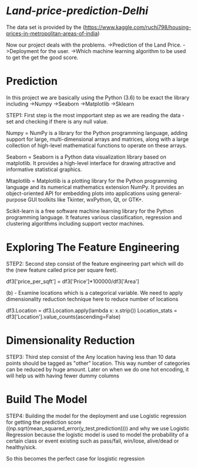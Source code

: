 # *Land-price-prediction-Delhi*

The data set is provided by the (https://www.kaggle.com/ruchi798/housing-prices-in-metropolitan-areas-of-india) 

Now our project deals with the problems. 
->Prediction of the Land Price.
->Deployment for the user.
->Which machine learning algorithm to be used to get the get the good score.

# Prediction 

In this project we are basically using the Python (3.6) to be exact the library including 
->Numpy
->Seaborn
->Matplotlib
->Sklearn

STEP1: First step is the most impportant step as we are reading the data - set and checking if there is any null value.

Numpy = NumPy is a library for the Python programming language, adding support for large, multi-dimensional arrays and matrices, along with a large collection of high-level mathematical functions to operate on these arrays.

Seaborn = Seaborn is a Python data visualization library based on matplotlib. It provides a high-level interface for drawing attractive and informative statistical graphics.

Mtaplotlib = Matplotlib is a plotting library for the Python programming language and its numerical mathematics extension NumPy. It provides an object-oriented API for embedding plots into applications using general-purpose GUI toolkits like Tkinter, wxPython, Qt, or GTK+.

Scikit-learn is a free software machine learning library for the Python programming language. It features various classification, regression and clustering algorithms including support vector machines.


# Exploring The Feature Engineering 

STEP2: Second step consist of the feature engineering part which will do the (new feature called price per square feet).

df3['price_per_sqft'] = df3['Price']*100000/df3['Area']

(b) - Examine locations which is a categorical variable. We need to apply dimensionality reduction technique here to reduce number of locations

df3.Location = df3.Location.apply(lambda x: x.strip())
Location_stats = df3['Location'].value_counts(ascending=False)

# Dimensionality Reduction

STEP3: Third step consist of the Any location having less than 10 data points should be tagged as "other" location. This way number of categories can be reduced by huge amount. Later on when we do one hot encoding, it will help us with having fewer dummy columns

# Build The Model

STEP4: Building the model for the deployment and use Logistic regression for getting the prediction score ((np.sqrt(mean_squared_error(y_test,prediction)))) and why we use Logistic Regression because the logistic model is used to model the probability of a certain class or event existing such as pass/fail, win/lose, alive/dead or healthy/sick.
 
So this becomes the perfect case for losgistic regression
